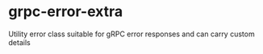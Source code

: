 # grpc-error-extra
Utility error class suitable for gRPC error responses and can carry custom details
